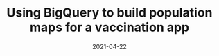 ---
layout: post
title:  "Using BigQuery to build population maps for a vaccination app"
date:   2021-04-22
external_url: "https://carto.com/blog/how-we-developed-covid-vaccine-cloud-native-spatial-app"
image: /assets/images/post_2021_04_22.png
---